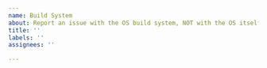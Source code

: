 ```yaml
---
name: Build System
about: Report an issue with the OS build system, NOT with the OS itself
title: ''
labels: ''
assignees: ''

---
```


<!--
This repository is for the elementary OS build system and **not a catch-all for the OS itself**. Please do not file issues for the operating system itself or apps here, as they will be closed or need to be manually transferred.

If you are on elementary OS and trying to report an issue with something in the OS itself:

1. Open System Settigns → About → Report a Problem
2. Choose the appropriate category and component
3. Follow the prompts to report a problem

If you are not on elementary OS, please:

1. Visit https://github.com/elementary
2. Use your best effort to find the correct repository
3. Check for similar or duplicate issues to what you're trying to report
4. If none are found, file a new issue against that repository

Please remember, the more time that we have to spend triaging issues is less time we have to address the ones that are already open. :)
-->
